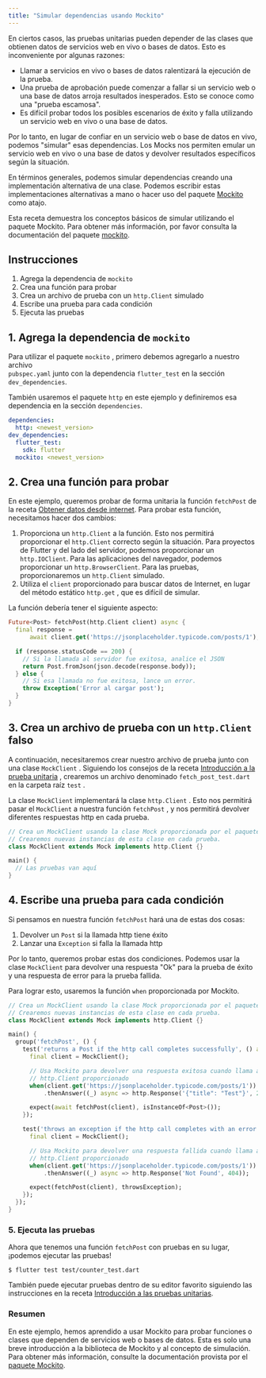 ```yaml
---
title: "Simular dependencias usando Mockito"
---
```


En ciertos casos, las pruebas unitarias pueden depender de las clases que obtienen datos 
de servicios web en vivo o bases de datos. Esto es inconveniente por algunas razones:

  * Llamar a servicios en vivo o bases de datos ralentizará la ejecución de la prueba.
  * Una prueba de aprobación puede comenzar a fallar si un servicio web o una base de 
  datos arroja resultados inesperados. Esto se conoce como una "prueba escamosa".
  * Es difícil probar todos los posibles escenarios de éxito y falla utilizando un 
  servicio web en vivo o una base de datos.
  
Por lo tanto, en lugar de confiar en un servicio web o base de datos en vivo, podemos 
"simular" esas dependencias. Los Mocks nos permiten emular un servicio web en vivo o 
una base de datos y devolver resultados específicos según la situación.

En términos generales, podemos simular dependencias creando una implementación 
alternativa de una clase. Podemos escribir estas implementaciones alternativas a 
mano o hacer uso del paquete 
[Mockito]({{site.pub-pkg}}/mockito) como atajo.

Esta receta demuestra los conceptos básicos de simular utilizando el paquete Mockito. 
Para obtener más información, por favor consulta la documentación del paquete 
[mockito]({{site.pub-pkg}}/mockito).

## Instrucciones

  1. Agrega la dependencia de `mockito` 
  2. Crea una función para probar 
  3. Crea un archivo de prueba con un `http.Client` simulado
  4. Escribe una prueba para cada condición
  5. Ejecuta las pruebas

## 1. Agrega la dependencia de `mockito` 

Para utilizar el paquete `mockito` , primero debemos agregarlo a nuestro archivo  
`pubspec.yaml` junto con la dependencia `flutter_test` en la sección 
`dev_dependencies`.

También usaremos el paquete `http` en este ejemplo y definiremos esa 
dependencia en la sección `dependencies`.

```yaml
dependencies:
  http: <newest_version>
dev_dependencies:
  flutter_test:
    sdk: flutter
  mockito: <newest_version>
```

## 2. Crea una función para probar

En este ejemplo, queremos probar de forma unitaria la función `fetchPost` de la receta
[Obtener datos desde internet](/docs/cookbook/networking/fetch-data/). 
Para probar esta función, necesitamos hacer dos cambios:

  1. Proporciona un `http.Client` a la función. Esto nos permitirá proporcionar el `http.Client` 
  correcto según la situación. Para proyectos de Flutter y del lado del servidor, podemos 
  proporcionar un `http.IOClient`. Para las aplicaciones del navegador, podemos proporcionar un 
  `http.BrowserClient`. Para las pruebas, proporcionaremos un `http.Client` simulado.
  2. Utiliza el `client` proporcionado para buscar datos de Internet, en lugar del método
  estático `http.get` , que es difícil de simular.

La función debería tener el siguiente aspecto:

<!-- skip -->
```dart
Future<Post> fetchPost(http.Client client) async {
  final response =
      await client.get('https://jsonplaceholder.typicode.com/posts/1');

  if (response.statusCode == 200) {
    // Si la llamada al servidor fue exitosa, analice el JSON
    return Post.fromJson(json.decode(response.body));
  } else {
    // Si esa llamada no fue exitosa, lance un error.
    throw Exception('Error al cargar post');
  }
}
```

## 3. Crea un archivo de prueba con un `http.Client` falso

A continuación, necesitaremos crear nuestro archivo de prueba junto con una clase `MockClient` .
Siguiendo los consejos de la receta 
[Introducción a la prueba unitaria](/docs/cookbook/testing/unit/) ,
crearemos un archivo denominado `fetch_post_test.dart` en la carpeta raíz `test` . 

La clase `MockClient` implementará la clase `http.Client` . Esto nos permitirá 
pasar el `MockClient` a nuestra función `fetchPost` , y nos permitirá devolver 
diferentes respuestas http en cada prueba.

<!-- skip -->
```dart
// Crea un MockClient usando la clase Mock proporcionada por el paquete Mockito
// Crearemos nuevas instancias de esta clase en cada prueba. 
class MockClient extends Mock implements http.Client {}

main() {
  // Las pruebas van aquí
}
``` 

## 4. Escribe una prueba para cada condición

Si pensamos en nuestra función `fetchPost` hará una de estas dos cosas:

  1. Devolver un `Post` si la llamada http tiene éxito
  2. Lanzar una `Exception` si falla la llamada http 

Por lo tanto, queremos probar estas dos condiciones. Podemos usar la clase `MockClient`
para devolver una respuesta "Ok" para la prueba de éxito y una respuesta de 
error para la prueba fallida. 

Para lograr esto, usaremos la función `when` proporcionada por Mockito.

<!-- skip -->
```dart
// Crea un MockClient usando la clase Mock proporcionada por el paquete Mockito.
// Crearemos nuevas instancias de esta clase en cada prueba.
class MockClient extends Mock implements http.Client {}

main() {
  group('fetchPost', () {
    test('returns a Post if the http call completes successfully', () async {
      final client = MockClient();

      // Usa Mockito para devolver una respuesta exitosa cuando llama al 
      // http.Client proporcionado
      when(client.get('https://jsonplaceholder.typicode.com/posts/1'))
          .thenAnswer((_) async => http.Response('{"title": "Test"}', 200));

      expect(await fetchPost(client), isInstanceOf<Post>());
    });

    test('throws an exception if the http call completes with an error', () {
      final client = MockClient();

      // Usa Mockito para devolver una respuesta fallida cuando llama al 
      // http.Client proporcionado
      when(client.get('https://jsonplaceholder.typicode.com/posts/1'))
          .thenAnswer((_) async => http.Response('Not Found', 404));

      expect(fetchPost(client), throwsException);
    });
  });
}
```

### 5. Ejecuta las pruebas

Ahora que tenemos una función `fetchPost` con pruebas en su lugar, 
¡podemos ejecutar las pruebas! 

```terminal
$ flutter test test/counter_test.dart
```

También puede ejecutar pruebas dentro de su editor favorito siguiendo 
las instrucciones en 
la receta 
[Introducción a las pruebas unitarias](/docs/cookbook/testing/unit#run-tests-using-intellij-or-vscode). 

### Resumen

En este ejemplo, hemos aprendido a usar Mockito para probar funciones o clases que 
dependen de servicios web o bases de datos. Esta es solo una breve introducción a 
la biblioteca de Mockito y al concepto de simulación. Para obtener más información, 
consulte la documentación provista por el 
[paquete Mockito](https://pub.dartlang.org/packages/mockito).  

